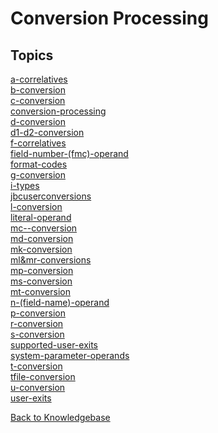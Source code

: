 # Conversion Processing

<PageHeader />

## Topics

[a-correlatives](./a-correlatives/README.md)  
[b-conversion](./b-conversion/README.md)  
[c-conversion](./c-conversion/README.md)  
[conversion-processing](./conversion-processing/README.md)  
[d-conversion](./d-conversion/README.md)  
[d1-d2-conversion](./d1-d2-conversion/README.md)  
[f-correlatives](./f-correlatives/README.md)  
[field-number-(fmc)-operand](./field-number-(fmc)-operand/README.md)  
[format-codes](./format-codes/README.md)  
[g-conversion](./g-conversion/README.md)  
[i-types](./i-types/README.md)  
[jbcuserconversions](./jbcuserconversions/README.md)  
[l-conversion](./l-conversion/README.md)  
[literal-operand](./literal-operand/README.md)  
[mc--conversion](./mc--conversion/README.md)  
[md-conversion](./md-conversion/README.md)  
[mk-conversion](./mk-conversion/README.md)  
[ml&mr-conversions](./ml-and-mr-conversions/README.md)  
[mp-conversion](./mp-conversion/README.md)  
[ms-conversion](./ms-conversion/README.md)  
[mt-conversion](./mt-conversion/README.md)  
[n-(field-name)-operand](./n-(field-name)-operand/README.md)  
[p-conversion](./p-conversion/README.md)  
[r-conversion](./r-conversion/README.md)  
[s-conversion](./s-conversion/README.md)  
[supported-user-exits](./supported-user-exits/README.md)  
[system-parameter-operands](./system-parameter-operands/README.md)  
[t-conversion](./t-conversion/README.md)  
[tfile-conversion](./tfile-conversion/README.md)  
[u-conversion](./u-conversion/README.md)  
[user-exits](./user-exits/README.md)  

[Back to Knowledgebase](./../README.md)

  
<PageFooter />
